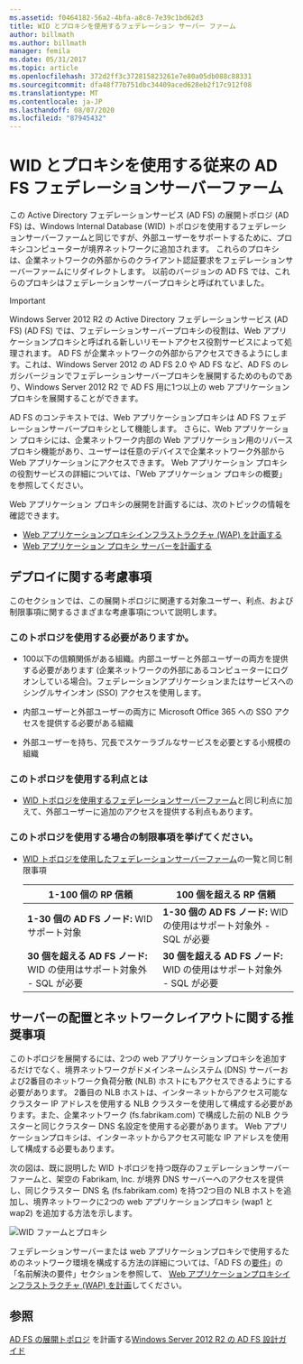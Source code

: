 ```yaml
---
ms.assetid: f0464182-56a2-4bfa-a8c8-7e39c1bd62d3
title: WID とプロキシを使用するフェデレーション サーバー ファーム
author: billmath
ms.author: billmath
manager: femila
ms.date: 05/31/2017
ms.topic: article
ms.openlocfilehash: 372d2ff3c372815823261e7e80a05db088c88331
ms.sourcegitcommit: dfa48f77b751dbc34409aced628eb2f17c912f08
ms.translationtype: MT
ms.contentlocale: ja-JP
ms.lasthandoff: 08/07/2020
ms.locfileid: "87945432"
---
```

# <a name="legacy-ad-fs-federation-server-farm-using-wid-and-proxies"></a>WID とプロキシを使用する従来の AD FS フェデレーションサーバーファーム

この Active Directory フェデレーションサービス (AD FS) の展開トポロジ (AD FS) は、Windows Internal Database (WID) トポロジを使用するフェデレーションサーバーファームと同じですが、外部ユーザーをサポートするために、プロキシコンピューターが境界ネットワークに追加されます。 これらのプロキシは、企業ネットワークの外部からのクライアント認証要求をフェデレーションサーバーファームにリダイレクトします。 以前のバージョンの AD FS では、これらのプロキシはフェデレーションサーバープロキシと呼ばれていました。

> [!IMPORTANT]
> Windows Server 2012 R2 の Active Directory フェデレーションサービス (AD FS) (AD FS) では、フェデレーションサーバープロキシの役割は、Web アプリケーションプロキシと呼ばれる新しいリモートアクセス役割サービスによって処理されます。 AD FS が企業ネットワークの外部からアクセスできるようにします。これは、Windows Server 2012 の AD FS 2.0 や AD FS など、AD FS のレガシバージョンでフェデレーションサーバープロキシを展開するためのものであり、Windows Server 2012 R2 で AD FS 用に1つ以上の web アプリケーションプロキシを展開することができます。
>
> AD FS のコンテキストでは、Web アプリケーションプロキシは AD FS フェデレーションサーバープロキシとして機能します。 さらに、Web アプリケーション プロキシには、企業ネットワーク内部の Web アプリケーション用のリバース プロキシ機能があり、ユーザーは任意のデバイスで企業ネットワーク外部から Web アプリケーションにアクセスできます。 Web アプリケーション プロキシの役割サービスの詳細については、「Web アプリケーション プロキシの概要」を参照してください。
>
> Web アプリケーション プロキシの展開を計画するには、次のトピックの情報を確認できます。
>
> - [Web アプリケーションプロキシインフラストラクチャ (WAP) を計画する](/previous-versions/orphan-topics/ws.11/dn383648(v=ws.11))
> - [Web アプリケーション プロキシ サーバーを計画する](/previous-versions/orphan-topics/ws.11/dn383647(v=ws.11))

## <a name="deployment-considerations"></a>デプロイに関する考慮事項
このセクションでは、この展開トポロジに関連する対象ユーザー、利点、および制限事項に関するさまざまな考慮事項について説明します。

### <a name="who-should-use-this-topology"></a>このトポロジを使用する必要がありますか。

- 100以下の信頼関係がある組織。内部ユーザーと外部ユーザーの両方を提供する必要があります (企業ネットワークの外部にあるコンピューターにログオンしている場合)。フェデレーションアプリケーションまたはサービスへのシングルサインオン (SSO) アクセスを使用します。

- 内部ユーザーと外部ユーザーの両方に Microsoft Office 365 への SSO アクセスを提供する必要がある組織

- 外部ユーザーを持ち、冗長でスケーラブルなサービスを必要とする小規模の組織

### <a name="what-are-the-benefits-of-using-this-topology"></a>このトポロジを使用する利点とは

- [WID トポロジを使用するフェデレーションサーバーファーム](Federation-Server-Farm-Using-WID.md)と同じ利点に加えて、外部ユーザーに追加のアクセスを提供する利点もあります。

### <a name="what-are-the-limitations-of-using-this-topology"></a>このトポロジを使用する場合の制限事項を挙げてください。

- [WID トポロジを使用したフェデレーションサーバーファーム](Federation-Server-Farm-Using-WID.md)の一覧と同じ制限事項

    | 1-100 個の RP 信頼 | 100 個を超える RP 信頼 |
    |--|--|
    | **1-30 個の AD FS ノード:** WID サポート対象 | **1-30 個の AD FS ノード:** WID の使用はサポート対象外 - SQL が必要 |
    | **30 個を超える AD FS ノード:** WID の使用はサポート対象外 - SQL が必要 | **30 個を超える AD FS ノード:** WID の使用はサポート対象外 - SQL が必要 |

## <a name="server-placement-and-network-layout-recommendations"></a>サーバーの配置とネットワークレイアウトに関する推奨事項
このトポロジを展開するには、2つの web アプリケーションプロキシを追加するだけでなく、境界ネットワークがドメインネームシステム (DNS) サーバーおよび2番目のネットワーク負荷分散 (NLB) ホストにもアクセスできるようにする必要があります。 2番目の NLB ホストは、インターネットからアクセス可能なクラスター IP アドレスを使用する NLB クラスターを使用して構成する必要があります。また、企業ネットワーク (fs.fabrikam.com) で構成した前の NLB クラスターと同じクラスター DNS 名設定を使用する必要があります。 Web アプリケーションプロキシは、インターネットからアクセス可能な IP アドレスを使用して構成する必要もあります。

次の図は、既に説明した WID トポロジを持つ既存のフェデレーションサーバーファームと、架空の Fabrikam, Inc. が境界 DNS サーバーへのアクセスを提供し、同じクラスター DNS 名 (fs.fabrikam.com) を持つ2つ目の NLB ホストを追加し、境界ネットワークに2つの web アプリケーションプロキシ (wap1 と wap2) を追加する方法を示します。

![WID ファームとプロキシ](media/WIDFarmADFSBlue.gif)

フェデレーションサーバーまたは web アプリケーションプロキシで使用するためのネットワーク環境を構成する方法の詳細については、「AD FS の[要件](AD-FS-Requirements.md)」の「名前解決の要件」セクションを参照して、 [Web アプリケーションプロキシインフラストラクチャ (WAP) を計画](/previous-versions/orphan-topics/ws.11/dn383648(v=ws.11))してください。

## <a name="see-also"></a>参照
[AD FS の展開トポロジ](Plan-Your-AD-FS-Deployment-Topology.md) 
 を計画する[Windows Server 2012 R2 の AD FS 設計ガイド](AD-FS-Design-Guide-in-Windows-Server-2012-R2.md)

